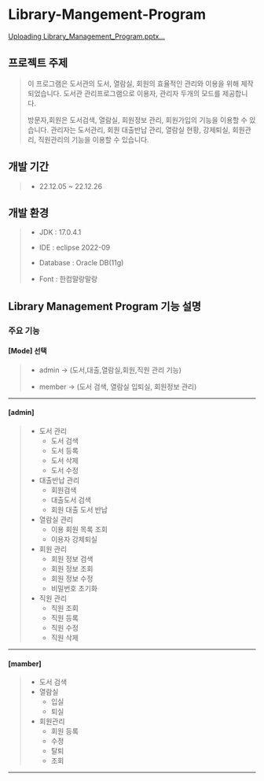 # Library-Mangement-Program

[Uploading Library_Management_Program.pptx…]()

## 프로젝트 주제

> 이 프로그램은 도서관의 도서, 열람실, 회원의 효율적인 관리와 이용을 위해 제작되었습니다.
> 도서관 관리프로그램으로 이용자, 관리자 두개의 모드를 제공합니다.
>
>
> 방문자,회원은 도서검색, 열람실, 회원정보 관리, 회원가입의 기능을 이용할 수 있습니다.
> 관리자는 도서관리, 회원 대출반납 관리, 열람실 현황, 강제퇴실, 회원관리, 직원관리의 기능을 이용할 수 있습니다.


## 개발 기간

>- 22.12.05 ~ 22.12.26 

## 개발 환경

>- JDK : 17.0.4.1 
>
>- IDE : eclipse 2022-09  
>
>- Database : Oracle DB(11g) 
>
>- Font : 한컴말랑말랑

## Library Management Program 기능 설명

### 주요 기능

#### [Mode] 선택
>
>- admin  -> (도서,대출,열람실,회원,직원 관리 기능) 
>    
>- member -> (도서 검색, 열람실 입퇴실, 회원정보 관리) 
>   
-------------------------------------------------------
#### [admin]
>
>- 도서 관리  
>   - 도서 검색    
  >   - 도서 등록    
  >   - 도서 삭제  
  >   - 도서 수정  
>- 대출반납 관리  
  >   - 회원검색  
  >   - 대출도서 검색   
  >   - 회원 대출 도서 반납 
>- 열람실 관리 
  >   - 이용 회원 목록 조회 
  >   - 이용자 강제퇴실 
>- 회원 관리 
  >    - 회원 정보 검색 
  >    - 회원 정보 조회
  >    - 회원 정보 수정
  >   - 비밀번호 초기화
>- 직원 관리
  >    - 직원 조회 
  >    - 직원 등록
  >    - 직원 수정
  >    - 직원 삭제
-------------------------------------------------------
#### [mamber]
>
>- 도서 검색
>- 열람실
  >   - 입실
  >   - 퇴실
>- 회원관리
  >   - 회원 등록
  >    - 수정
  >   - 탈퇴
  >    - 조회
-------------------------------------------------------  
